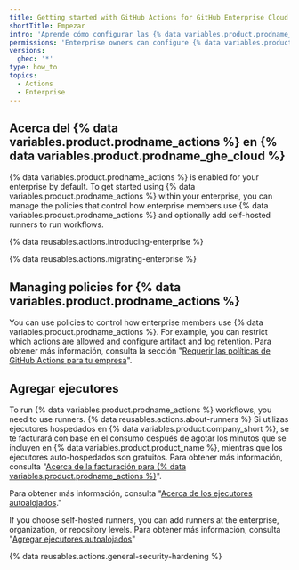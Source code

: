 ```yaml
---
title: Getting started with GitHub Actions for GitHub Enterprise Cloud
shortTitle: Empezar
intro: 'Aprende cómo configurar las {% data variables.product.prodname_actions %} en {% data variables.product.prodname_ghe_cloud %}.'
permissions: 'Enterprise owners can configure {% data variables.product.prodname_actions %}.'
versions:
  ghec: '*'
type: how_to
topics:
  - Actions
  - Enterprise
---
```


## Acerca del {% data variables.product.prodname_actions %} en {% data variables.product.prodname_ghe_cloud %}

{% data variables.product.prodname_actions %} is enabled for your enterprise by default. To get started using {% data variables.product.prodname_actions %} within your enterprise, you can manage the policies that control how enterprise members use {% data variables.product.prodname_actions %} and optionally add self-hosted runners to run workflows.

{% data reusables.actions.introducing-enterprise %}

{% data reusables.actions.migrating-enterprise %}

## Managing policies for {% data variables.product.prodname_actions %}

You can use policies to control how enterprise members use {% data variables.product.prodname_actions %}. For example, you can restrict which actions are allowed and configure artifact and log retention. Para obtener más información, consulta la sección "[Requerir las políticas de GitHub Actions para tu empresa](/admin/github-actions/enforcing-github-actions-policies-for-your-enterprise)".

## Agregar ejecutores

To run {% data variables.product.prodname_actions %} workflows, you need to use runners. {% data reusables.actions.about-runners %} Si utilizas ejecutores hospedados en {% data variables.product.company_short %}, se te facturará con base en el consumo después de agotar los minutos que se incluyen en {% data variables.product.product_name %}, mientras que los ejecutores auto-hospedados son gratuitos. Para obtener más información, consulta "[Acerca de la facturación para {% data variables.product.prodname_actions %}](/billing/managing-billing-for-github-actions/about-billing-for-github-actions)".

Para obtener más información, consulta "[Acerca de los ejecutores autoalojados](/actions/hosting-your-own-runners/about-self-hosted-runners)."

If you choose self-hosted runners, you can add runners at the enterprise, organization, or repository levels. Para obtener más información, consulta "[Agregar ejecutores autoalojados](/actions/hosting-your-own-runners/adding-self-hosted-runners)"

{% data reusables.actions.general-security-hardening %}
